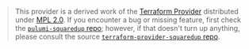 > This provider is a derived work of the [Terraform Provider](https://github.com/terraform-providers/terraform-provider-squaredup)
> distributed under [MPL 2.0](https://www.mozilla.org/en-US/MPL/2.0/). If you encounter a bug or missing feature,
> first check the [`pulumi-squaredup` repo](/issues); however, if that doesn't turn up anything,
> please consult the source [`terraform-provider-squaredup` repo](https://github.com/terraform-providers/terraform-provider-squaredup/issues).
